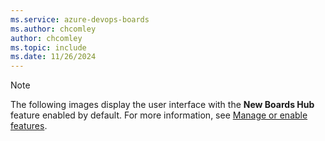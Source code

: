 ```yaml
---
ms.service: azure-devops-boards
ms.author: chcomley
author: chcomley
ms.topic: include
ms.date: 11/26/2024
---
```


> [!NOTE]
> The following images display the user interface with the **New Boards Hub** feature enabled by default. For more information, see [Manage or enable features](../../project/navigation/preview-features.md).
